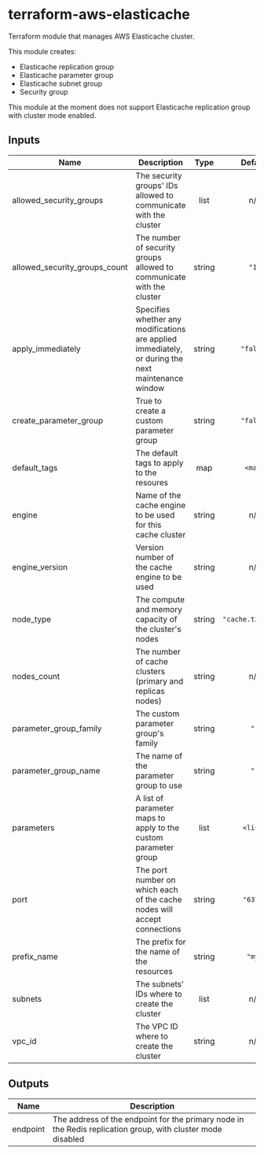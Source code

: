 # terraform-aws-elasticache

Terraform module that manages AWS Elasticache cluster.

This module creates:

- Elasticache replication group
- Elasticache parameter group
- Elasticache subnet group
- Security group

This module at the moment does not support Elasticache replication group with cluster mode enabled.

## Inputs

| Name | Description | Type | Default | Required |
|------|-------------|:----:|:-----:|:-----:|
| allowed\_security\_groups | The security groups' IDs allowed to communicate with the cluster | list | n/a | yes |
| allowed\_security\_groups\_count | The number of security groups allowed to communicate with the cluster | string | `"1"` | no |
| apply\_immediately | Specifies whether any modifications are applied immediately,   or during the next maintenance window | string | `"false"` | no |
| create\_parameter\_group | True to create a custom parameter group | string | `"false"` | no |
| default\_tags | The default tags to apply to the resoures | map | `<map>` | no |
| engine | Name of the cache engine to be used for this cache cluster | string | n/a | yes |
| engine\_version | Version number of the cache engine to be used | string | n/a | yes |
| node\_type | The compute and memory capacity of the cluster's nodes | string | `"cache.t2.micro"` | no |
| nodes\_count | The number of cache clusters (primary and replicas nodes) | string | n/a | yes |
| parameter\_group\_family | The custom parameter group's family | string | `""` | no |
| parameter\_group\_name | The name of the parameter group to use | string | `""` | no |
| parameters | A list of parameter maps to apply to the custom parameter group | list | `<list>` | no |
| port | The port number on which each of the cache nodes will accept connections | string | `"6379"` | no |
| prefix\_name | The prefix for the name of the resources | string | `"my"` | no |
| subnets | The subnets' IDs where to create the cluster | list | n/a | yes |
| vpc\_id | The VPC ID where to create the cluster | string | n/a | yes |

## Outputs

| Name | Description |
|------|-------------|
| endpoint | The address of the endpoint for the primary node in the Redis replication group,   with cluster mode disabled |

